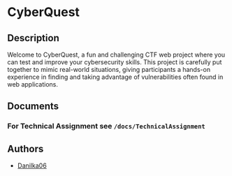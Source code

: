# CyberQuest

## Description

Welcome to CyberQuest, a fun and challenging CTF web project where you can test and improve your cybersecurity skills. This project is carefully put together to mimic real-world situations, giving participants a hands-on experience in finding and taking advantage of vulnerabilities often found in web applications.

## Documents
### For Technical Assignment see `/docs/TechnicalAssignment`

## Authors

 * [Danilka06](https://github.com/Danilka06)
